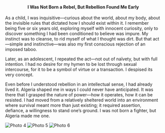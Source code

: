 
<center><h4>I Was Not Born a Rebel, But Rebellion Found Me Early</h4></center>

As a child, I was inquisitive—curious about the world, about my body, about the invisible rules that dictated how I should exist within it. I remember being five or six years old, exploring myself with innocent curiosity, only to discover something I had been conditioned to believe was impure. My instinct was to cleanse, to rid myself of what I thought was dirt. But that act—simple and instinctive—was also my first conscious rejection of an imposed taboo.

Later, as an adolescent, I repeated the act—not out of naïvety, but with full intention. I had no desire for my hymen to be lost through sexual intercourse, for it to be a symbol of virtue or a transaction. I despised its very concept.

Even before I understood rebellion in an intellectual sense, I had already lived it. Algeria shaped me in ways I could never have anticipated. It was there that I grasped the nature of power—how it operates, how it can be resisted. I had moved from a relatively sheltered world into an environment where survival meant more than just existing; it required assertion, defiance, a willingness to stand one’s ground. I was not born a fighter, but Algeria made me one.


![Photo 4](4.jpeg)
![Photo 5](5.jpeg)
![Photo 6](6.jpeg)
